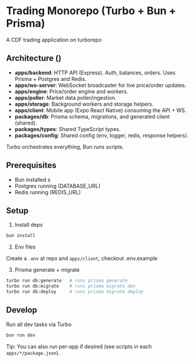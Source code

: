 # Trading Monorepo (Turbo + Bun + Prisma)

A CDF trading application on turborepo

## Architecture ()

- **apps/backend**: HTTP API (Express). Auth, balances, orders. Uses Prisma + Postgres and Redis.
- **apps/ws-server**: WebSocket broadcaster for live price/order updates.
- **apps/engine**: Price/order engine and workers.
- **apps/poller**: Market data poller/ingestion.
- **apps/storage**: Background workers and storage helpers.
- **apps/client**: Mobile app (Expo React Native) consuming the API + WS.
- **packages/db**: Prisma schema, migrations, and generated client (shared).
- **packages/types**: Shared TypeScript types.
- **packages/config**: Shared config (env, logger, redis, response helpers).

Turbo orchestrates everything, Bun runs scripts.

## Prerequisites

- Bun installed s
- Postgres running (DATABASE_URL)
- Redis running (REDIS_URL)

## Setup

1) Install deps

```sh
bun install
```

2) Env files 

Create a `.env` at repo and `apps/client`, checkout .env.example

3) Prisma generate + migrate

```sh
turbo run db:generate   # runs prisma generate
turbo run db:migrate    # runs prisma migrate dev
turbo run db:deploy     # runs prisma migrate deploy

```

## Develop

Run all dev tasks via Turbo

```sh
bun run dev
```

Tip: You can also run per-app if desired (see scripts in each `apps/*/package.json`).

